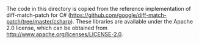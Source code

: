 ﻿The code in this directory is copied from the reference implementation of diff-match-patch for C# (https://github.com/google/diff-match-patch/tree/master/csharp).  These libraries are available under the Apache 2.0 license, which can be obtained from http://www.apache.org/licenses/LICENSE-2.0.